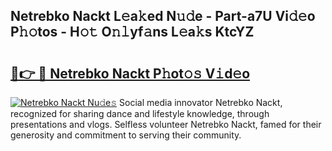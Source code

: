 ## Netrebko Nackt L𝚎a𝚔ed N𝚞𝚍e - Part-a7U Vi𝚍𝚎o P𝚑𝚘tos - H𝚘𝚝 O𝚗𝚕yf𝚊ns L𝚎a𝚔s KtcYZ

# <h2><a href="http://kf75rn.oniu.top/?m=Netrebko+Nackt">🔗👉 🔴 Netrebko Nackt P𝚑ot𝚘𝚜 V𝚒d𝚎o</a></h2>

[![Netrebko Nackt Nu𝚍e𝚜](https://i.imgur.com/0qMVB7G.gif)](http://kf75rn.oniu.top/?m=Netrebko+Nackt)
Social media innovator Netrebko Nackt, recognized for sharing dance and lifestyle knowledge, through presentations and vlogs. Selfless volunteer Netrebko Nackt, famed for their generosity and commitment to serving their community.  
